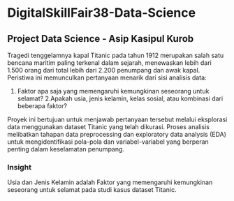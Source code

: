 # DigitalSkillFair38-Data-Science
## Project Data Science - Asip Kasipul Kurob
Tragedi tenggelamnya kapal Titanic pada tahun 1912 merupakan salah satu bencana maritim paling terkenal dalam sejarah, menewaskan lebih dari 1.500 orang dari total lebih dari 2.200 penumpang dan awak kapal. Peristiwa ini memunculkan pertanyaan menarik dari sisi analisis data: 
 1. Faktor apa saja yang memengaruhi kemungkinan seseorang untuk selamat?
 2.Apakah usia, jenis kelamin, kelas sosial, atau kombinasi dari beberapa faktor?

Proyek ini bertujuan untuk menjawab pertanyaan tersebut melalui eksplorasi data menggunakan dataset Titanic yang telah dikurasi. Proses analisis melibatkan tahapan data preprocessing dan exploratory data analysis (EDA) untuk mengidentifikasi pola-pola dan variabel-variabel yang berperan penting dalam keselamatan penumpang.

### Insight
Usia dan Jenis Kelamin adalah Faktor yang memengaruhi kemungkinan seseorang untuk selamat pada studi kasus dataset Titanic.

